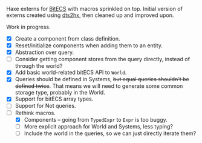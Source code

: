 Haxe externs for [BitECS](https://github.com/NateTheGreatt/bitECS/) with macros sprinkled on top. Initial version of externs created using [dts2hx](https://github.com/haxiomic/dts2hx), then cleaned up and improved upon.

Work in progress.
- [x] Create a component from class definition.
- [x] Reset/initialize components when adding them to an entity.
- [x] Abstraction over query.
- [ ] Consider getting component stores from the query directly, instead of through the world?
- [x] Add basic world-related bitECS API to `World`.
- [x] Queries should be defined in Systems, ~~but equal queries shouldn't be defined twice~~. That means we will need to generate some common storage type, probably in the World.
- [x] Support for bitECS array types.
- [ ] Support for Not queries.
- [ ] Rethink macros.
    - [x] Components – going from `TypedExpr` to `Expr` is too buggy.
    - [ ] More explicit approach for World and Systems, less typing?
    - [ ] Include the world in the queries, so we can just directly iterate them?
